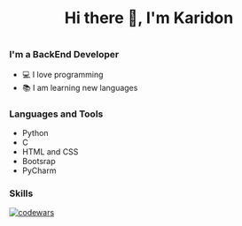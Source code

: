 <h1 align="center">Hi there 👋, I'm Karidon<h1>

### I'm a BackEnd Developer
* 💻 I love programming
* 📚 I am learning new languages


### Languages and Tools
* Python
* C
* HTML and CSS
* Bootsrap
* PyCharm

### Skills
[![codewars](https://www.codewars.com/users/GenyaElamkov/badges/large)](https://www.codewars.com/users/GenyaElamkov)

